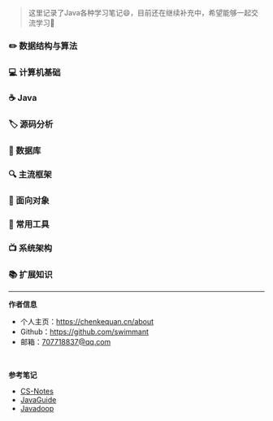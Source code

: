 > 这里记录了Java各种学习笔记😄，目前还在继续补充中，希望能够一起交流学习💯

### ✏️ 数据结构与算法


### 💻 计算机基础


### ☕️ Java


### 🏷️ 源码分析


### 💾 数据库


### 🔍 主流框架



### 🎨 面向对象


### 🔧 常用工具


### 📺  系统架构



### 📚 扩展知识



-----

**作者信息**
* 个人主页：https://chenkequan.cn/about
* Github：https://github.com/swimmant
* 邮箱：707718837@qq.com
<br/>

**参考笔记**
- [CS-Notes](https://github.com/CyC2018/CS-Notes)
- [JavaGuide](https://github.com/Snailclimb/JavaGuide)
- [Javadoop](https://www.javadoop.com/)
